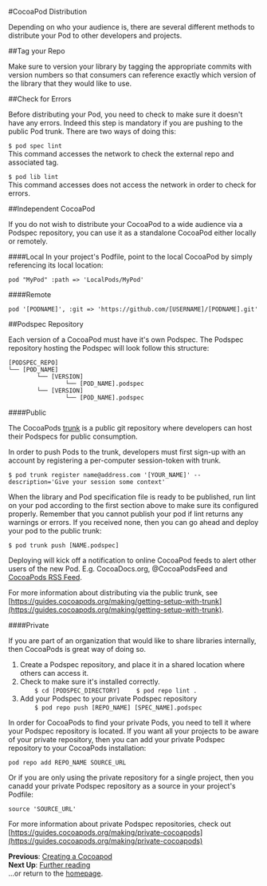 #CocoaPod Distribution

Depending on who your audience is, there are several different methods to distribute your Pod to other developers and projects.

##Tag your Repo

Make sure to version your library by tagging the appropriate commits with version numbers so that consumers can reference exactly which version of the library that they would like to use.  

##Check for Errors

Before distributing your Pod, you need to check to make sure it doesn't have any errors. Indeed this step is mandatory if you are pushing to the public Pod trunk. There are two ways of doing this:

```$ pod spec lint```  
  This command accesses the network to check the external repo and associated tag.  

```$ pod lib lint```  
  This command accesses does not access the network in order to check for errors.  

##Independent CocoaPod

If you do not wish to distribute your CocoaPod to a wide audience via a Podspec repository, you can use it as a standalone CocoaPod either locally or remotely.


####Local
In your project's Podfile, point to the local CocoaPod by simply referencing its local location:

```pod "MyPod" :path => 'LocalPods/MyPod'```

####Remote

```pod '[PODNAME]', :git => 'https://github.com/[USERNAME]/[PODNAME].git'```

##Podspec Repository

Each version of a CocoaPod must have it's own Podspec. The Podspec repository hosting the Podspec will look follow this structure:  

```
[PODSPEC_REPO]  
└── [POD_NAME]  
        └── [VERSION]  
                └── [POD_NAME].podspec  
        └── [VERSION]  
                └── [POD_NAME].podspec  
```

####Public

The CocoaPods [trunk](https://guides.cocoapods.org/making/getting-setup-with-trunk) is a public git repository where developers can host their Podspecs for public consumption.  

In order to push Pods to the trunk, developers must first sign-up with an account by registering a per-computer session-token with trunk.

```$ pod trunk register name@address.com '[YOUR_NAME]' --description='Give your session some context'```

When the library and Pod specification file is ready to be published, run lint on your pod according to the first section above to make sure its configured properly. Remember that you cannot publish your pod if lint returns any warnings or errors. If you received none, then you can go ahead and deploy your pod to the public trunk:

```$ pod trunk push [NAME.podspec]```

Deploying will kick off a notification to online CocoaPod feeds to alert other users of the new Pod. E.g. CocoaDocs.org, @CocoaPodsFeed and [CocoaPods RSS Feed](https://feeds.cocoapods.org).

For more information about distributing via the public trunk, see [https://guides.cocoapods.org/making/getting-setup-with-trunk](https://guides.cocoapods.org/making/getting-setup-with-trunk).

####Private

If you are part of an organization that would like to share libraries internally, then CocoaPods is great way of doing so.

1. Create a Podspec repository, and place it in a shared location where others can access it.  
2. Check to make sure it's installed correctly.  
```    $ cd [PODSPEC_DIRECTORY]```
```    $ pod repo lint .```
3. Add your Podspec to your private Podspec repository  
```    $ pod repo push [REPO_NAME] [SPEC_NAME].podspec```

In order for CocoaPods to find your private Pods, you need to tell it where your Podspec repository is located. If you want all your projects to be aware of your private repository, then you can add your private Podspec repository to your CocoaPods installation:  

```pod repo add REPO_NAME SOURCE_URL```

Or if you are only using the private repository for a single project, then you canadd your private Podspec repository as a source in your project's Podfile:  

```source 'SOURCE_URL'```

For more information about private Podspec repositories, check out [https://guides.cocoapods.org/making/private-cocoapods](https://guides.cocoapods.org/making/private-cocoapods)

**Previous**: [Creating a Cocoapod](creating-pods.md)  
**Next Up**: [Further reading](Further-reading-and-resources.md)  
...or return to the [homepage](README.md).

